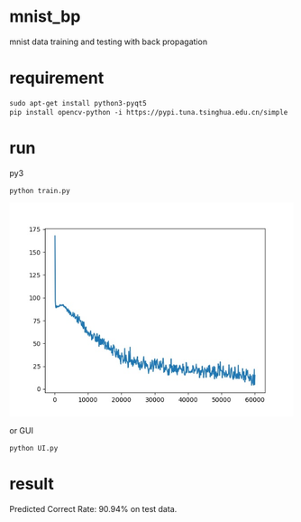 # mnist_bp
mnist data training and testing with back propagation

# requirement
```
sudo apt-get install python3-pyqt5
pip install opencv-python -i https://pypi.tuna.tsinghua.edu.cn/simple
```

# run
py3
```
python train.py
```
<div align=center><img src="https://github.com/binglel/mnist_bp/blob/master/saved/train_loss.jpg" alt="training loss"/></div>

or GUI
```
python UI.py
```

# result
Predicted Correct Rate: 90.94% on test data.
